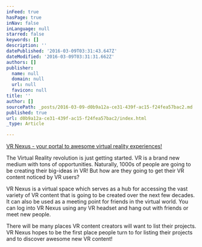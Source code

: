```yaml
---
inFeed: true
hasPage: true
inNav: false
inLanguage: null
starred: false
keywords: []
description: ''
datePublished: '2016-03-09T03:31:43.647Z'
dateModified: '2016-03-09T03:31:31.662Z'
authors: []
publisher:
  name: null
  domain: null
  url: null
  favicon: null
title: ''
author: []
sourcePath: _posts/2016-03-09-d0b9a12a-ce31-439f-ac15-f24fea57bac2.md
published: true
url: d0b9a12a-ce31-439f-ac15-f24fea57bac2/index.html
_type: Article

---
```

[VR Nexus - your portal to awesome virtual reality experiences!][0]

The Virtual Reality revolution is just getting started. VR is a brand new medium with tons of opportunities. Naturally, 1000s of people are going to be creating their big-ideas in VR! But how are they going to get their VR content noticed by VR users? 

VR Nexus is a virtual space which serves as a hub for accessing the vast variety of VR content that is going to be created over the next few decades. It can also be used as a meeting point for friends in the virtual world. You can log into VR Nexus using any VR headset and hang out with friends or meet new people.

There will be many places VR content creators will want to list their projects. VR Nexus hopes to be the first place people turn to for listing their projects and to discover awesome new VR content!

[0]: https://my.ideator.com/ideas/1290/edit